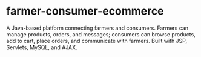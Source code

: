 # farmer-consumer-ecommerce
A Java-based platform connecting farmers and consumers. Farmers can manage products, orders, and messages; consumers can browse products, add to cart, place orders, and communicate with farmers. Built with JSP, Servlets, MySQL, and AJAX.
